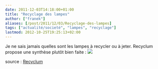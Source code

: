 ```yaml
---
date: 2011-12-03T14:18:00+01:00
title: "Recyclage des lampes"
author: ["franek"]
aliases: [/post/2011/12/03/Recyclage-des-lampes]
tags: ["actualité/societé", "lampes", "recyclage"]
lastmod: 2012-10-25T19:25:13+02:00
---
```

Je ne sais jamais quelles sont les lampes à recycler ou à jeter. Recyclum propose une synthèse plutôt bien faite : ![](http://www.recylum.com/wp-content/uploads/lampes-synthese-recylum.png)

source : [Recyclum](http://www.recylum.com/les-lampes-concernees/introduction-sur-les-lampes/)
